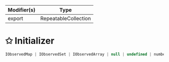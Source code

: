 | Modifier(s)                            | Type                     |
|----------------------------------------|--------------------------|
| export | RepeatableCollection |

# &#10025; Initializer

```ts
IObservedMap | IObservedSet | IObservedArray | null | undefined | number
```